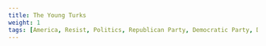 ```yaml
---
title: The Young Turks
weight: 1
tags: [America, Resist, Politics, Republican Party, Democratic Party, Donald Trump, Hillary Clinton, Clinton Foundation, Berni Sanders]
---
```

